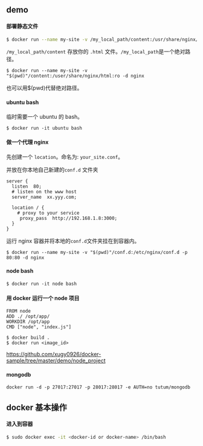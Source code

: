 ## demo

#### 部署静态文件

```bash
$ docker run --name my-site -v /my_local_path/content:/usr/share/nginx/html:ro -d nginx
```

`/my_local_path/content` 存放你的 `.html` 文件。`/my_local_path`是一个绝对路径。

```
$ docker run --name my-site -v "$(pwd)"/content:/user/share/nginx/html:ro -d nginx
```

也可以用$(pwd)代替绝对路径。

#### ubuntu bash

临时需要一个 ubuntu 的 bash。

```
$ docker run -it ubuntu bash
```
#### 做一个代理 nginx

先创建一个 `location`。命名为: `your_site.conf`。

并放在你本地自己新建的`conf.d` 文件夹

```
server {
  listen  80;
  # listen on the www host
  server_name  xx.yyy.com;

  location / {
    # proxy to your service
     proxy_pass  http://192.168.1.8:3000;
  }
}
```

运行 nginx 容器并将本地的`conf.d`文件夹挂在到容器内。

```
$ docker run --name my-site -v "$(pwd)"/conf.d:/etc/nginx/conf.d -p 80:80 -d nginx
```

#### node bash

```
$ docker run -it node bash
```

#### 用 docker 运行一个 node 项目

```
FROM node
ADD ./ /opt/app/
WORKDIR /opt/app
CMD ["node", "index.js"]
```

```
$ docker build .
$ docker run <image_id>
```

https://github.com/xugy0926/docker-sample/tree/master/demo/node_project

#### mongodb

```
docker run -d -p 27017:27017 -p 28017:28017 -e AUTH=no tutum/mongodb
```

## docker 基本操作

#### 进入到容器

```bash
$ sudo docker exec -it <docker-id or docker-name> /bin/bash 
```



